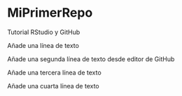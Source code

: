 # MiPrimerRepo
Tutorial RStudio y GitHub

Añade una línea de texto

Añade una segunda línea de texto desde editor de GitHub

Añade una tercera línea de texto

Añade una cuarta línea de texto
